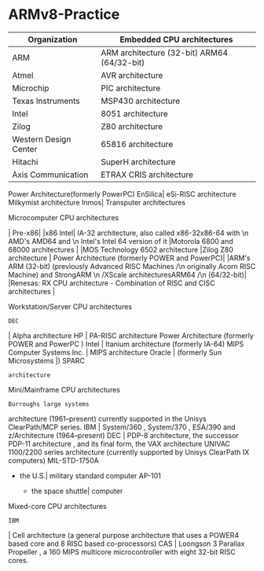 # ARMv8-Practice
|Organization | Embedded CPU architectures|
-------------|---------------------------
|ARM | ARM architecture (32-bit) ARM64 (64/32-bit)|
|Atmel| AVR architecture|
|Microchip| PIC architecture|
Texas Instruments| MSP430 architecture
Intel| 8051 architecture
Zilog| Z80 architecture
Western Design Center| 65816 architecture
Hitachi| SuperH architecture
Axis Communication| ETRAX CRIS architecture
Power Architecture(formerly PowerPC)
EnSilica| eSi-RISC architecture
Milkymist architecture
Inmos| Transputer architectures

Microcomputer CPU architectures

 |   Pre-x86|
 |x86 Intel| IA-32 architecture, also called x86-32x86-64 with 
  \n AMD's AMD64 and \n Intel's Intel 64 version of it
|Motorola 6800 and 68000 architectures |
|MOS Technology 6502 architecture
|Zilog  Z80 architecture
| Power Architecture (formerly POWER and PowerPC)|
|ARM's ARM (32-bit) (previously Advanced RISC Machines /\n
originally Acorn RISC Machine) and StrongARM \n
\/XScale architecturesARM64 /\n
(64/32-bit)|
|Renesas: RX CPU architecture - Combination of RISC and CISC architectures |

Workstation/Server CPU architectures

    DEC

| Alpha architecture
HP
| PA-RISC architecture
Power Architecture
(formerly POWER
and PowerPC
)
Intel
| Itanium architecture (formerly IA-64)
MIPS Computer Systems Inc.
| MIPS architecture
Oracle
| (formerly Sun Microsystems
|) SPARC

    architecture

Mini/Mainframe CPU architectures

    Burroughs large systems
 architecture (1961–present) currently supported in the Unisys
ClearPath/MCP series.
IBM
| System/360
, System/370
, ESA/390
and z/Architecture
(1964–present)
DEC
| PDP-8 architecture, the successor PDP-11 architecture
, and its final form, the VAX architecture
UNIVAC 1100/2200 series architecture (currently supported by Unisys
ClearPath IX computers)
MIL-STD-1750A
- the U.S.| military standard computer
AP-101

    - the space shuttle| computer

Mixed-core CPU architectures

    IBM

| Cell architecture (a general purpose architecture that uses a POWER4 based core and 8 RISC based co-processors)
CAS
| Loongson
3
Parallax Propeller
, a 160 MIPS multicore
microcontroller
with eight 32-bit RISC
cores.
